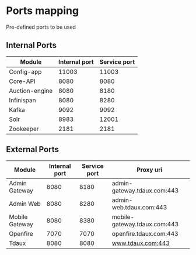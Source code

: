 # Ports mapping
Pre-defined ports to be used

## Internal Ports

|Module | Internal port | Service port |
|--- | --- | --- |
| Config-app | 11003 | 11003 |
| Core-API | 8080 | 8080 |
| Auction-engine | 8080 | 8180 |
| Infinispan | 8080 | 8280 |
| Kafka | 9092 | 9092 |
| Solr | 8983 | 12001 |
| Zookeeper | 2181 | 2181 |


## External Ports

|Module | Internal port | Service port | Proxy uri |
|--- | --- | --- | --- |
| Admin Gateway | 8080 | 8180 | admin-gateway.tdaux.com:443 |
| Admin Web | 8080 | 8280 | admin-web.tdaux.com:443 |
| Mobile Gateway | 8080 | 8380 | mobile-gateway.tdaux.com:443 |
| Openfire | 7070 | 7070 | openfire.tdaux.com:443 |
| Tdaux | 8080 | 8080 | www.tdaux.com:443 |
